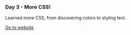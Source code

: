 ### Day 3 - More CSS!

Learned more CSS, from discovering colors to styling text.

[Go to website](http://yeramirez.github.io/dws1/Day-3/color.html)
